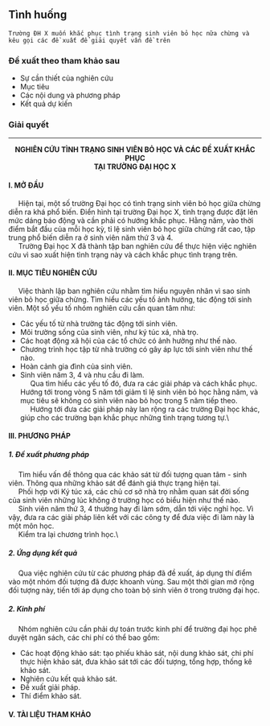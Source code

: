 ## Tình huống
```
Trường ĐH X muốn khắc phục tình trạng sinh viên bỏ học nữa chừng và kêu gọi các đề xuất để giải quyết vấn đề trên
```

### Đề xuất theo tham khảo sau
- Sự cần thiết của nghiên cứu
- Mục tiêu
- Các nội dung và phương pháp
- Kết quả dự kiến


### Giải quyết

<hr />

<p align="center">
  <b>
    NGHIÊN CỨU TÌNH TRẠNG SINH VIÊN BỎ HỌC VÀ CÁC ĐỀ XUẤT KHẮC PHỤC
    <br>
    TẠI TRƯỜNG ĐẠI HỌC X
  </b>
</p>

#### I. MỞ ĐẦU
&nbsp;&nbsp;&nbsp;&nbsp;&nbsp;Hiện tại, một số trường Đại học có tình trạng sinh viên bỏ học giữa chừng diễn ra khá phổ biến. Điển hình tại trường Đại học X, tình trạng được đặt lên mức dáng báo động và cần phải có hướng khắc phục. Hằng năm, vào thời điểm bắt đầu của mỗi học kỳ, tỉ lệ sinh viên bỏ học giữa chừng rất cao, tập trung phổ biến diễn ra ở sinh viên năm thứ 3 và 4.\
&nbsp;&nbsp;&nbsp;&nbsp;&nbsp;Trường Đại học X đã thành tập ban nghiên cứu để thực hiện việc nghiên cứu vì sao xuất hiện tình trạng này và cách khắc phục tình trạng trên. 

#### II. MỤC TIÊU NGHIÊN CỨU
&nbsp;&nbsp;&nbsp;&nbsp;&nbsp;Việc thành lập ban nghiên cứu nhằm tìm hiểu nguyên nhân vì sao sinh viên bỏ học giữa chừng. Tìm hiểu các yếu tố ảnh hưởng, tác động tới sinh viên. Một số yếu tố nhóm nghiên cứu cần quan tâm như:
   - Các yếu tố từ nhà trường tác động tới sinh viên.
   - Môi trường sống của sinh viên, như ký túc xá, nhà trọ.
   - Các hoạt động xã hội của các tổ chức có ảnh hưởng như thế nào.
   - Chương trình học tập từ nhà trường có gây áp lực tới sinh viên như thế nào.
   - Hoàn cảnh gia đình của sinh viên.
   - Sinh viên năm 3, 4 và nhu cầu đi làm.\
&nbsp;&nbsp;&nbsp;&nbsp;&nbsp;Qua tìm hiểu các yếu tố đó, đưa ra các giải pháp và cách khắc phục. Hướng tới trong vòng 5 năm tới giảm tỉ lệ sinh viên bỏ học hằng năm, và mục tiêu sẽ không có sinh viên nào bỏ học trong 5 năm tiếp theo.\
&nbsp;&nbsp;&nbsp;&nbsp;&nbsp;Hướng tới đưa các giải pháp này lan rộng ra các trường Đại học khác, giúp cho các trường bạn khắc phục những tình trạng tương tự.\
      
#### III. PHƯƠNG PHÁP
##### 1. Đề xuất phương pháp
&nbsp;&nbsp;&nbsp;&nbsp;&nbsp;Tìm hiểu vấn đề thông qua các khảo sát từ đối tượng quan tâm - sinh viên. Thông qua những khảo sát để đánh giá thực trạng hiện tại.\
&nbsp;&nbsp;&nbsp;&nbsp;&nbsp;Phối hợp với Ký túc xá, các chủ cơ sở nhà trọ nhằm quan sát đời sống của sinh viên những lúc không ở trường học có biểu hiện như thế nào.\
&nbsp;&nbsp;&nbsp;&nbsp;&nbsp;Sinh viên năm thứ 3, 4 thường hay đi làm sớm, dẫn tới việc nghỉ học. Vì vậy, đưa ra các giải pháp liên kết với các công ty để đưa việc đi làm này là một môn học.\
&nbsp;&nbsp;&nbsp;&nbsp;&nbsp;Kiểm tra lại chương trình học.\
##### 2. Ứng dụng kết quả
&nbsp;&nbsp;&nbsp;&nbsp;&nbsp;Qua việc nghiên cứu từ các phương pháp đã đề xuất, áp dụng thí điểm vào một nhóm đối tượng đã được khoanh vùng. Sau một thời gian mở rộng đối tượng này, tiến tới áp dụng cho toàn bộ sinh viên ở trong trường đại học.
##### 2. Kinh phí
&nbsp;&nbsp;&nbsp;&nbsp;&nbsp;Nhóm nghiên cứu cần phải dự toán trước kinh phí để trường đại học phê duyệt ngân sách, các chi phí có thể bao gồm:
- Các hoạt động khảo sát: tạo phiếu khảo sát, nội dung khảo sát, chi phí thực hiện khảo sát, đưa khảo sát tới các đối tượng, tổng hợp, thống kê khảo sát.
- Nghiên cứu kết quả khảo sát.
- Đề xuất giải pháp.
- Thí điểm khảo sát.
#### V. TÀI LIỆU THAM KHẢO
